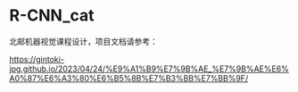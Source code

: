# R-CNN_cat
北邮机器视觉课程设计，项目文档请参考：

https://gintoki-jpg.github.io/2023/04/24/%E9%A1%B9%E7%9B%AE_%E7%9B%AE%E6%A0%87%E6%A3%80%E6%B5%8B%E7%B3%BB%E7%BB%9F/
